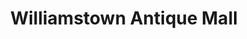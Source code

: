 ---
title: "Williamstown Antique Mall"
url: /williamstown/williamstown-antique-mall/
shop: antiques
---